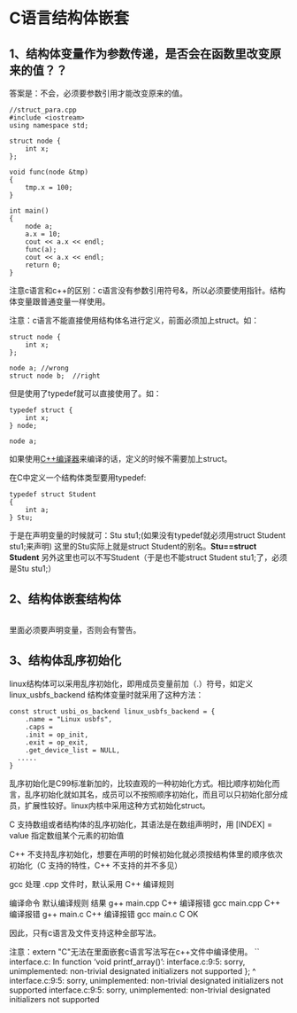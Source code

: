 # C语言结构体嵌套

## 1、结构体变量作为参数传递，是否会在函数里改变原来的值？？
答案是：不会，必须要参数引用才能改变原来的值。

```
//struct_para.cpp
#include <iostream>
using namespace std;

struct node {
	int x;
};

void func(node &tmp)
{
	tmp.x = 100;
}

int main()
{
    node a;
    a.x = 10;
    cout << a.x << endl;
    func(a);
    cout << a.x << endl;
    return 0;
}
```

注意c语言和c++的区别：c语言没有参数引用符号&，所以必须要使用指针。结构体变量跟普通变量一样使用。

注意：c语言不能直接使用结构体名进行定义，前面必须加上struct。如：

```
struct node {
	int x;
};

node a;	//wrong
struct node b;	//right
```

但是使用了typedef就可以直接使用了。如：

```
typedef struct {
	int x;
} node;

node a;	
```

如果使用[C++编译器](https://www.baidu.com/s?wd=C%2B%2B编译器&tn=SE_PcZhidaonwhc_ngpagmjz&rsv_dl=gh_pc_zhidao)来编译的话，定义的时候不需要加上struct。 

在C中定义一个结构体类型要用typedef:

```
typedef struct Student
{
	int a;
} Stu;
```

于是在声明变量的时候就可：Stu stu1;(如果没有typedef就必须用struct Student stu1;来声明)
这里的Stu实际上就是struct Student的别名。**Stu==struct Student**
另外这里也可以不写Student（于是也不能struct Student stu1;了，必须是Stu stu1;） 

## 2、结构体嵌套结构体

```

```

里面必须要声明变量，否则会有警告。

## 3、结构体乱序初始化
linux结构体可以采用乱序初始化，即用成员变量前加（.）符号，如定义linux_usbfs_backend 结构体变量时就采用了这种方法：
```
const struct usbi_os_backend linux_usbfs_backend = {
	.name = "Linux usbfs",
	.caps = 
	.init = op_init,
	.exit = op_exit,
	.get_device_list = NULL,
  .....
}
```
乱序初始化是C99标准新加的，比较直观的一种初始化方式。相比顺序初始化而言，乱序初始化就如其名，成员可以不按照顺序初始化，而且可以只初始化部分成员，扩展性较好。linux内核中采用这种方式初始化struct。

C 支持数组或者结构体的乱序初始化，其语法是在数组声明时，用 [INDEX] = value 指定数组某个元素的初始值

C++ 不支持乱序初始化，想要在声明的时候初始化就必须按结构体里的顺序依次初始化（C 支持的特性，C++ 不支持的并不多见）

gcc 处理 .cpp 文件时，默认采用 C++ 编译规则

编译命令	默认编译规则	结果
g++ main.cpp	C++	编译报错
gcc main.cpp	C++	编译报错
g++ main.c	C++	编译报错
gcc main.c	C	OK

因此，只有c语言及文件支持这种全部写法。

注意：extern "C"无法在里面嵌套c语言写法写在c++文件中编译使用。
``
interface.c: In function ‘void printf_array()’:
interface.c:9:5: sorry, unimplemented: non-trivial designated initializers not supported
     };
     ^
interface.c:9:5: sorry, unimplemented: non-trivial designated initializers not supported
interface.c:9:5: sorry, unimplemented: non-trivial designated initializers not supported
```



